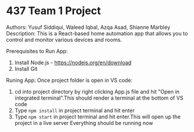 # 437 Team 1 Project

Authors: Yusuf Siddiqui, Waleed Iqbal, Azqa Asad, Shianne Marbley
Description: This is a React-based home automation app that allows you to control and monitor various devices and rooms.

Prerequisites to Run App:
1. Install Node.js - https://nodejs.org/en/download
2. Install Git

Runing App:
Once project folder is open in VS code:
1. cd into project directory by right clicking App.js file and hit "Open in integrated terminal".This should render a terminal at the bottom of VS code
3. Type `npm install` in project terminal and hit enter 
4. Type `npm start` in project terminal and hit enter.This will open up the project in a live server
Everything should be running now
